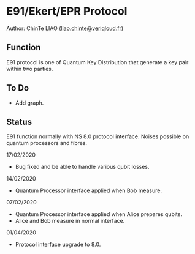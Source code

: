 # E91/Ekert/EPR Protocol
Author: ChinTe LIAO (liao.chinte@veriqloud.fr)

## Function

E91 protocol is one of Quantum Key Distribution that generate a key pair within two parties.


## To Do

- Add graph.

## Status

E91 function normally with NS 8.0 protocol interface.
Noises possible on quantum processors and fibres.

17/02/2020

- Bug fixed and be able to handle various qubit losses.

14/02/2020

- Quantum Processor interface applied when Bob measure.


07/02/2020

- Quantum Processor interface applied when Alice prepares qubits.
- Alice and Bob measure in normal interface.

01/04/2020

- Protocol interface upgrade to 8.0.
